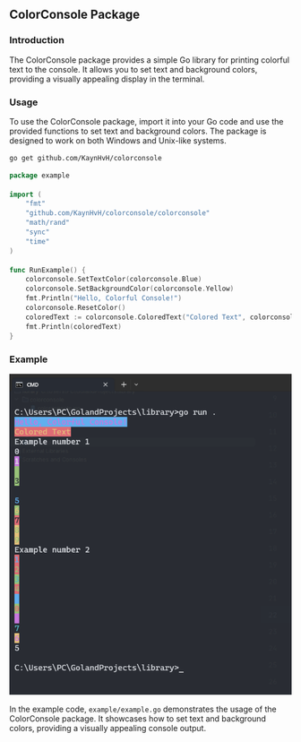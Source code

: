 ## ColorConsole Package

### Introduction

The ColorConsole package provides a simple Go library for printing colorful text to the console. It allows you to set text and background colors, providing a visually appealing display in the terminal.

### Usage

To use the ColorConsole package, import it into your Go code and use the provided functions to set text and background colors. The package is designed to work on both Windows and Unix-like systems.

```bash
go get github.com/KaynHvH/colorconsole
```
```go
package example

import (
	"fmt"
	"github.com/KaynHvH/colorconsole/colorconsole"
	"math/rand"
	"sync"
	"time"
)

func RunExample() {
	colorconsole.SetTextColor(colorconsole.Blue)
	colorconsole.SetBackgroundColor(colorconsole.Yellow)
	fmt.Println("Hello, Colorful Console!")
	colorconsole.ResetColor()
	coloredText := colorconsole.ColoredText("Colored Text", colorconsole.Green, colorconsole.Black)
	fmt.Println(coloredText)
}
```

### Example

![Result](result.png)

In the example code, `example/example.go` demonstrates the usage of the ColorConsole package. It showcases how to set text and background colors, providing a visually appealing console output.
